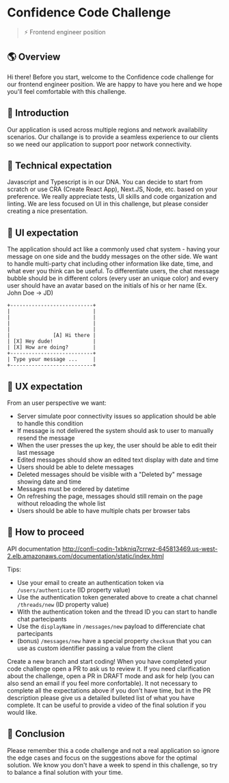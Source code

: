 # Confidence Code Challenge

> :zap: Frontend engineer position

## :earth_americas: Overview

Hi there! Before you start, welcome to the Confidence code challenge for our frontend engineer position. We are happy to have you here and we hope you'll feel comfortable with this challenge.

## :green_book: Introduction

Our application is used across multiple regions and network availability scenarios. Our challange is to provide a seamless experience to our clients so we need our application to support poor network connectivity.

## :wrench: Technical expectation

Javascript and Typescript is in our DNA. You can decide to start from scratch or use CRA (Create React App), Next.JS, Node, etc. based on your preference. We really appreciate tests, UI skills and code organization and linting. We are less focused on UI in this challenge, but please consider creating a nice presentation.

## :triangular_ruler: UI expectation

The application should act like a commonly used chat system - having your message on one side and the buddy messages on the other side. We want to handle multi-party chat including other information like date, time, and what ever you think can be useful. To differentiate users, the chat message bubble should be in different colors (every user an unique color) and every user should have an avatar based on the initials of his or her name (Ex. John Doe -> JD)

```
+---------------------------+
|                           |
|                           |
|                           |
|                           |
|              [A] Hi there |
| [X] Hey dude!             |
| [X] How are doing?        |
+---------------------------+
| Type your message ...     |
+---------------------------+
```

## :movie_camera: UX expectation

From an user perspective we want:

- Server simulate poor connectivity issues so application should be able to handle this condition
- If message is not delivered the system should ask to user to manually resend the message
- When the user presses the up key, the user should be able to edit their last message
- Edited messages should show an edited text display with date and time
- Users should be able to delete messages
- Deleted messages should be visible with a "Deleted by" message showing date and time
- Messages must be ordered by datetime
- On refreshing the page, messages should still remain on the page without reloading the whole list
- Users should be able to have multiple chats per browser tabs

## :rocket: How to proceed

API documentation http://confi-codin-1xbkniq7crrwz-645813469.us-west-2.elb.amazonaws.com/documentation/static/index.html

Tips:

- Use your email to create an authentication token via `/users/authenticate` (ID property value)
- Use the authentication token generated above to create a chat channel `/threads/new` (ID property value)
- With the authentication token and the thread ID you can start to handle chat partecipants
- Use the `displayName` in `/messages/new` payload to differenciate chat partecipants
- (bonus) `/messages/new` have a special property `checksum` that you can use as custom identifier passing a value from the client

Create a new branch and start coding! When you have completed your code challenge open a PR to ask us to review it. If you need clarification about the challenge, open a PR in DRAFT mode and ask for help (you can also send an email if you feel more confortable). It not necessary to complete all the expectations above if you don't have time, but in the PR description please give us a detailed bulleted list of what you have complete. It can be useful to provide a video of the final solution if you would like.

## :checkered_flag: Conclusion

Please remember this a code challenge and not a real application so ignore the edge cases and focus on the suggestions above for the optimal solution. We know you don't have a week to spend in this challenge, so try to balance a final solution with your time.
